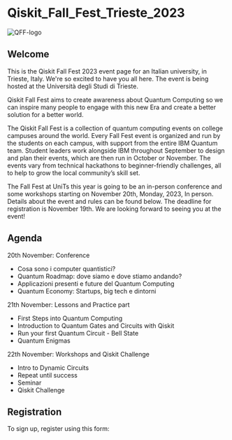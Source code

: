 # Qiskit_Fall_Fest_Trieste_2023

![QFF-logo](https://github.com/EdoardoZappia/Qiskit_Fall_Fest_Trieste_2023/assets/145843623/8255422d-6cdf-42e7-a8cf-e6e011a7ab09)

## Welcome

This is the Qiskit Fall Fest 2023 event page for an Italian university, in Trieste, Italy. We're so excited to have you all here. The event is being hosted at the Università degli Studi di Trieste. 

Qiskit Fall Fest aims to create awareness about Quantum Computing so we can inspire many people to engage with this new Era and create a better solution for a better world.  

The Qiskit Fall Fest is a collection of quantum computing events on college campuses around the world. Every Fall Fest event is organized and run by the students on each campus, with support from the entire IBM Quantum team. Student leaders work alongside IBM throughout September to design and plan their events, which are then run in October or November. The events vary from technical hackathons to beginner-friendly challenges, all to help to grow the local community’s skill set.

The Fall Fest at UniTs this year is going to be an in-person conference and some workshops starting on November 20th, Monday, 2023, In person. Details about the event and rules can be found below. The deadline for registration is November 19th. We are looking forward to seeing you at the event!

## Agenda

20th November: Conference
  -	Cosa sono i computer quantistici? 
  -	Quantum Roadmap: dove siamo e dove stiamo andando?
  - Applicazioni presenti e future del Quantum Computing
  - Quantum Economy: Startups, big tech e dintorni

21th November: Lessons and Practice part
  -	First Steps into Quantum Computing
  - Introduction to Quantum Gates and Circuits with Qiskit
  - Run your first Quantum Circuit - Bell State
  -	Quantum Enigmas

22th November: Workshops and Qiskit Challenge
  - Intro to Dynamic Circuits
  - Repeat until success
  - Seminar
  - Qiskit Challenge

## Registration
To sign up, register using this form: 
